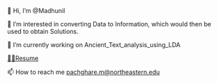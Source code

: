 👋 Hi, I’m @Madhunil

👀 I’m interested in converting Data to Information, which would then be used to obtain Solutions.

🌱 I’m currently working on Ancient_Text_analysis_using_LDA

[👨‍💻Resume](https://drive.google.com/file/d/18B6YaAFOUAi58HEKdpeTfShjx7FvdD_e/view?usp=sharing "Madhunil's Resume")

📫 How to reach me pachghare.m@northeastern.edu

<!---
Madhunil/Madhunil is a ✨ special ✨ repository because its `README.md` (this file) appears on your GitHub profile.
You can click the Preview link to take a look at your changes.
--->
